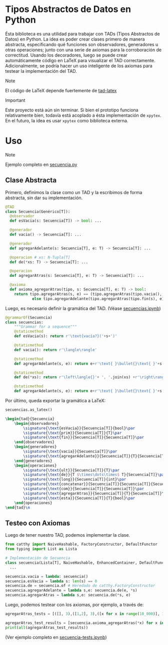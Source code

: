 # Tipos Abstractos de Datos en Python

Ésta biblioteca es una utilidad para trabajar con TADs (Tipos Abstractos de Datos) en Python. La idea es poder crear clases primero de manera abstracta, especificando qué funciones son observadores, generadores u otras operaciones; junto con
una serie de axiomas para la corroboración de correctitud. Usando los decoradores, luego se puede crear automáticamente código en LaTeX para visualizar el TAD correctamente. Adicionalmente, se podría hacer un uso inteligente de
los axiomas para testear la implementación del TAD.

> [!NOTE]
> El código de LaTeX depende fuertemente de
> [tad-latex](https://www.github.com/joangq/tad-latex)

> [!IMPORTANT]
> Este proyecto está aún sin terminar. Si bien el prototipo funciona
> relativamente bien, todavía está acoplado a ésta implementación de `xpytex`.
> En el futuro, la idea es usar `xpytex` como biblioteca externa.

# Uso

> [!NOTE]
> Ejemplo completo en [secuencia.py](./secuencia.py)

## Clase Abstracta

Primero, definimos la clase como un TAD y la escribimos de forma abstracta, sin dar su implementación.

```python
@TAD
class Secuencia(Genérico[T]):
  @observador
  def esVacia(s: Secuencia[T]) -> bool: ...

  @generador
  def vacia() -> Secuencia[T]: ...

  @generador
  def agregarAdelante(s: Secuencia[T], e: T) -> Secuencia[T]: ...

  @operacion # xs: N-Tupla[T]
  def de(*xs: T) -> Secuencia[T]: ...

  @operacion
  def agregarAtras(s: Secuencia[T], e: T) -> Secuencia[T]: ...

  @axioma
  def axioma_agregarAtras(tipo, s: Secuencia[T], e: T) -> bool:
    return tipo.agregarAtras(s, e) == (tipo.agregarAtras(tipo.vacia(), e) if tipo.esVacia(s) \
            else tipo.agregarAdelante(tipo.agregarAtras(tipo.fin(s), e), tipo.prim(s)))
```

Luego, es necesario definir la gramática del TAD. (Véase [secuencias.ipynb](./secuencias.ipynb))

```python
@grammarOf(Secuencia)
class secuencias:
    """Grammar for a sequence"""
    @staticmethod
    def esVacia(s): return r'\text{vacía?}('+s+')'

    @staticmethod
    def vacia(): return r'\langle\rangle'

    @staticmethod
    def agregarAdelante(s, e): return e+r'\text{ }\bullet{}\text{ }'+s

    @staticmethod
    def de(*xs): return r'\left\langle{}'+ ', '.join(xs) +r'\right\rangle{}'

    @staticmethod
    def agregarAdelante(s, e): return e+r'\text{ }\bullet{}\text{ }'+s
```

Por último, queda exportar la gramática a LaTeX:

```python
secuencias.as_latex()
```
```latex
\begin{tad}{Secuencia}
    \begin{observadores}
    	\signature{\text{esVacia}}{Secuencia[T]}{bool}\par
    	\signature{\text{prim}}{Secuencia[T]}{T}\par
    	\signature{\text{fin}}{Secuencia[T]}{Secuencia[T]}\par
    \end{observadores}
    \begin{generadores}
    	\signature{\text{vacia}}{Secuencia[T]}\par
    	\signature{\text{agregarAdelante}}{Secuencia[T]}{T}{Secuencia[T]}\par
    \end{generadores}
    \begin{operaciones}
    	\signature{\text{ult}}{Secuencia[T]}{T}\par
    	\signature{\text{de}}{T $\times\dots\times$ T}{Secuencia[T]}\par
    	\signature{\text{long}}{Secuencia[T]}{int}\par
    	\signature{\text{concatenar}}{Secuencia[T]}{Secuencia[T]}{Secuencia[T]}\par
    	\signature{\text{com}}{Secuencia[T]}{Secuencia[T]}\par
    	\signature{\text{agregarAtras}}{Secuencia[T]}{T}{Secuencia[T]}\par
    	\signature{\text{esta}}{Secuencia[T]}{T}{bool}\par
    \end{operaciones}
\end{tad}\n
```

## Testeo con Axiomas

Luego de tener nuestro TAD, podemos implementar la clase.

```python
from catthy import NaiveHashable, FactoryConstructor, DefaultFunctor
from typing import List as Lista

# Implementación de Secuencia
class secuencia(Lista[T], NaiveHashable, EnhancedContainer, DefaultFunctor, Secuencia): 
  ...

secuencia.vacia = lambda: secuencia()
secuencia.esVacia = lambda s: len(s) == 0
secuencia.de = secuencia.of # Heredado de catthy.FactoryConstructor
secuencia.agregarAdelante = lambda s,e: secuencia.de(e, *s)
secuencia.agregarAtras = lambda s,e: secuencia.de(*s, e)
```

Luego, podemos testear con los axiomas, por ejemplo, a través de:

```python
agregarAtras_tests = [([], 3),([1,2], 3),([x for x in range(10_000)], 12_345),]

agregarAtras_test_results = [secuencia.axioma_agregarAtras(*x) for x in agregarAtras_tests]
print(all(agregarAtras_test_results))
``` 

(Ver ejemplo completo en [secuencia-tests.ipynb](./secuencia-tests.ipynb))
